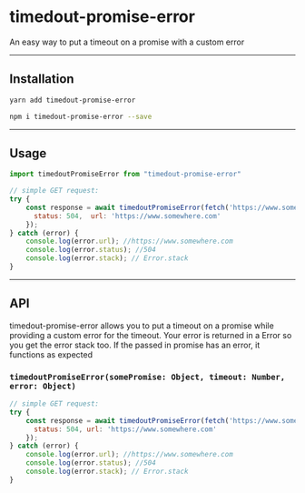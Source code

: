 # timedout-promise-error

An easy way to put a timeout on a promise with a custom error

* * *

## Installation

```sh
yarn add timedout-promise-error
```

```sh
npm i timedout-promise-error --save
```

* * *

## Usage

```js
import timedoutPromiseError from "timedout-promise-error"

// simple GET request:
try {
    const response = await timedoutPromiseError(fetch('https://www.somewhere.com'), 5000, {
      status: 504,  url: 'https://www.somewhere.com'
    });
} catch (error) {
    console.log(error.url); //https://www.somewhere.com
    console.log(error.status); //504
    console.log(error.stack); // Error.stack
}

```

* * *

## API
timedout-promise-error allows you to put a timeout on a promise while providing a custom error for the timeout. 
Your error is returned in a Error so you get the error stack too.
If the passed in promise has an error, it functions as expected

### `timedoutPromiseError(somePromise: Object, timeout: Number, error: Object)`

```js
// simple GET request:
try {
    const response = await timedoutPromiseError(fetch('https://www.somewhere.com'), 5000, {
      status: 504, url: 'https://www.somewhere.com'
    });
} catch (error) {
    console.log(error.url); //https://www.somewhere.com
    console.log(error.status); //504
    console.log(error.stack); // Error.stack
}

```




